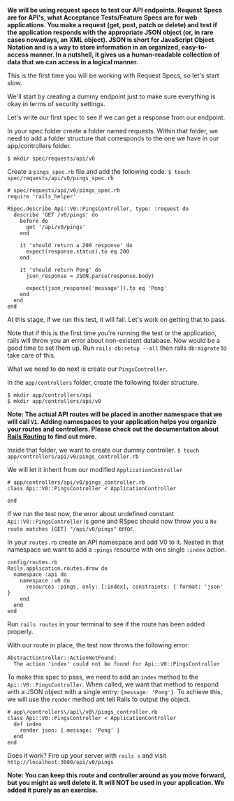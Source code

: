 **We will be using request specs to test our API endpoints. Request Specs are for API's, what Acceptance Tests/Feature Specs are for web applications. You make a request (get, post, patch or delete) and test if the application responds with the appropriate JSON object (or, in rare cases nowadays, an XML object). JSON is short for JavaScript Object Notation and is a way to store information in an organized, easy-to-access manner. In a nutshell, it gives us a human-readable collection of data that we can access in a logical manner.**

This is the first time you will be working with Request Specs, so let's start slow.

We'll start by creating a dummy endpoint just to make sure everything is okay in terms of security settings.

Let's write our first spec to see if we can get a response from our endpoint.

In your spec folder create a folder named requests. Within that folder, we need to add a folder structure that corresponds to the one we have in our app/controllers folder.
```
$ mkdir spec/requests/api/v0
```

Create a `pings_spec.rb` file and add the following code.
`$ touch spec/requests/api/v0/pings_spec.rb`
```
# spec/requests/api/v0/pings_spec.rb
require 'rails_helper'

RSpec.describe Api::V0::PingsController, type: :request do
  describe 'GET /v0/pings' do
    before do
      get '/api/v0/pings'
    end

    it 'should return a 200 response' do
      expect(response.status).to eq 200
    end
    
    it 'should return Pong' do
      json_response = JSON.parse(response.body)

      expect(json_response['message']).to eq 'Pong'
    end
  end
end
```

At this stage, if we run this test, it will fail. Let's work on getting that to pass.

Note that if this is the first time you're running the test or the application, rails will throw you an error about non-existent database. Now would be a good time to set them up. Run `rails db:setup --all` then rails `db:migrate` to take care of this.

What we need to do next is create our `PingsController`.

In the `app/controllers` folder, create the following folder structure.
```
$ mkdir app/controllers/api
$ mkdir app/controllers/api/v0
```

**Note: The actual API routes will be placed in another namespace that we will call `V1`. Adding namespaces to your application helps you organize your routes and controllers. Please check out the documentation about [Rails Routing](https://guides.rubyonrails.org/routing.html#controller-namespaces-and-routing) to find out more.**

Inside that folder, we want to create our dummy controller.
`$ touch app/controllers/api/v0/pings_controller.rb`

We will let it inherit from our modified `ApplicationController`
```
# app/controllers/api/v0/pings_controller.rb
class Api::V0::PingsController < ApplicationController

end
```

If we run the test now, the error about undefined constant `Api::V0::PingsController` is gone and RSpec should now throw you a `No route matches [GET] "/api/v0/pings"` error.

In your `routes.rb` create an API namespace and add V0 to it. Nested in that namespace we want to add a `:pings` resource with one single `:index` action.
```
config/routes.rb
Rails.application.routes.draw do
  namespace :api do
    namespace :v0 do
      resources :pings, only: [:index], constraints: { format: 'json' }
    end
  end
end
```

Run `rails routes` in your terminal to see if the route has been added properly.

With our route in place, the test now throws the following error:
```
AbstractController::ActionNotFound:
  The action 'index' could not be found for Api::V0::PingsController
```
To make this spec to pass, we need to add an `index` method to the `Api::V0::PingsController`. When called, we want that method to respond with a JSON object with a single entry: `{message: 'Pong'}`. To achieve this, we will use the `render` method ant tell Rails to output the object.
```
# app\/controllers\/api\/v0\/pings_controller.rb
class Api::V0::PingsController < ApplicationController
  def index
    render json: { message: 'Pong' }
  end
end
```

Does it work? Fire up your server with `rails s` and visit `http://localhost:3000/api/v0/pings`

**Note: You can keep this route and controller around as you move forward, but you might as well delete it. It will NOT be used in your application. We added it purely as an exercise.**
